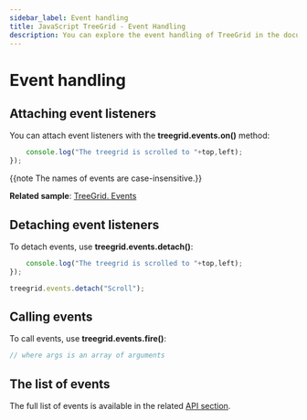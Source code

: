 ```yaml
---
sidebar_label: Event handling
title: JavaScript TreeGrid - Event Handling 
description: You can explore the event handling of TreeGrid in the documentation of the DHTMLX JavaScript UI library. Browse developer guides and API reference, try out code examples and live demos, and download a free 30-day evaluation version of DHTMLX Suite.
---
```


# Event handling

## Attaching event listeners

You can attach event listeners with the **treegrid.events.on()** method:

```javascript
    console.log("The treegrid is scrolled to "+top,left);
});
```

{{note The names of events are case-insensitive.}}

**Related sample**: [TreeGrid. Events](https://snippet.dhtmlx.com/sgwnxshe)

## Detaching event listeners

To detach events, use **treegrid.events.detach()**:

```javascript
    console.log("The treegrid is scrolled to "+top,left);
});

treegrid.events.detach("Scroll");
```

## Calling events

To call events, use **treegrid.events.fire()**:

```javascript
// where args is an array of arguments
```

## The list of events

The full list of events is available in the related [API section](treegrid/api/api_overview.md#treegrid-events).
